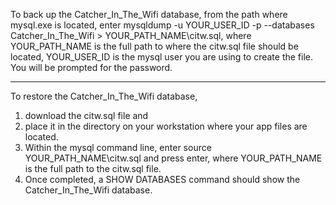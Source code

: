 To back up the Catcher_In_The_Wifi database,
from the path where mysql.exe is located, enter mysqldump -u YOUR_USER_ID -p --databases Catcher_In_The_Wifi > YOUR_PATH_NAME\citw.sql, 
where YOUR_PATH_NAME is the full path to where the citw.sql file should be located,
YOUR_USER_ID is the mysql user you are using to create the file. You will be prompted for the password.
<!-- mysqldump.exe -u root -p --databases catcher_in_the_wifi > c:\Users\theClubhou.se\Desktop\backup.sql -->
-----------------
To restore the Catcher_In_The_Wifi database,
1. download the citw.sql file and 
2. place it in the directory on your workstation where your app files are located.
3. Within the mysql command line, enter source YOUR_PATH_NAME\citw.sql and press enter, where YOUR_PATH_NAME is the full path to the citw.sql file.
4. Once completed, a SHOW DATABASES command should show the Catcher_In_The_Wifi database.
